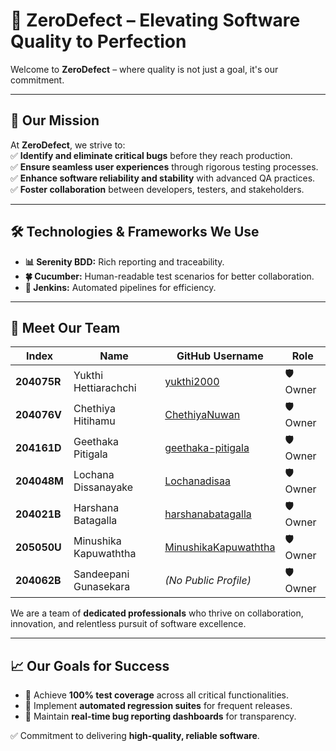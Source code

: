 # 🚀 **ZeroDefect** – Elevating Software Quality to Perfection  

Welcome to **ZeroDefect** – where quality is not just a goal, it's our commitment.

---

## 🎯 **Our Mission**  
At **ZeroDefect**, we strive to:  
✅ **Identify and eliminate critical bugs** before they reach production.  
✅ **Ensure seamless user experiences** through rigorous testing processes.  
✅ **Enhance software reliability and stability** with advanced QA practices.  
✅ **Foster collaboration** between developers, testers, and stakeholders.  

---

## 🛠️ **Technologies & Frameworks We Use**  
- **📊 Serenity BDD:** Rich reporting and traceability.  
- **🍀 Cucumber:** Human-readable test scenarios for better collaboration.  
- **🧪 Jenkins:** Automated pipelines for efficiency.  

---

## 👥 **Meet Our Team**  

| **Index** | **Name**              | **GitHub Username**    | **Role**  |  
|-----------|------------------------|-------------------------|---------|  
| **204075R** | Yukthi Hettiarachchi | [yukthi2000](https://github.com/yukthi2000) | 🛡️ Owner |  
| **204076V** | Chethiya Hitihamu    | [ChethiyaNuwan](https://github.com/ChethiyaNuwan) | 🛡️ Owner |  
| **204161D** | Geethaka Pitigala    | [geethaka-pitigala](https://github.com/geethaka-pitigala) | 🛡️ Owner | 
| **204048M** | Lochana Dissanayake    | [Lochanadisaa](https://github.com/Lochanadisaa) | 🛡️ Owner | 
| **204021B** | Harshana Batagalla   | [harshanabatagalla](https://github.com/harshanabatagalla) | 🛡️ Owner |  
| **205050U** | Minushika Kapuwaththa | [MinushikaKapuwaththa](https://github.com/MinushikaKapuwaththa) | 🛡️ Owner |  
| **204062B** | Sandeepani Gunasekara | *(No Public Profile)* | 🛡️ Owner |  

We are a team of **dedicated professionals** who thrive on collaboration, innovation, and relentless pursuit of software excellence.  

---

## 📈 **Our Goals for Success**  
- 📌 Achieve **100% test coverage** across all critical functionalities.  
- 📌 Implement **automated regression suites** for frequent releases.  
- 📌 Maintain **real-time bug reporting dashboards** for transparency.  


✅ Commitment to delivering **high-quality, reliable software**.  

